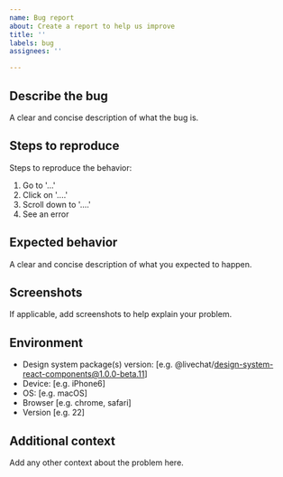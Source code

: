 ```yaml
---
name: Bug report
about: Create a report to help us improve
title: ''
labels: bug
assignees: ''

---
```


## Describe the bug
A clear and concise description of what the bug is.

## Steps to reproduce
Steps to reproduce the behavior:
1. Go to '...'
2. Click on '....'
3. Scroll down to '....'
4. See an error

## Expected behavior
A clear and concise description of what you expected to happen.

## Screenshots
If applicable, add screenshots to help explain your problem.

## Environment
 - Design system package(s) version: [e.g. @livechat/design-system-react-components@1.0.0-beta.11]
 - Device: [e.g. iPhone6]
 - OS: [e.g. macOS]
 - Browser [e.g. chrome, safari]
 - Version [e.g. 22]

## Additional context
Add any other context about the problem here.
